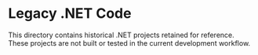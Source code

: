 # Legacy .NET Code

This directory contains historical .NET projects retained for reference. These projects are not built or tested in the current development workflow.
